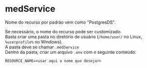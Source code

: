 # medService

Nome do recurso por padrão vem como "PostgresDS".

Se necessário, o nome do recurso pode ser customizado.  
Basta criar uma pasta no diretório de usuário (`/home/user/` no Linux, `%userprofile%` no Windows).  
A pasta deve se chamar `.medService`  
Dentro da pasta, criar um arquivo `.env` com o seguinte conteúdo:

```plaintext
RESOURCE_NAME=<usar aqui o nome que desejar>
```
